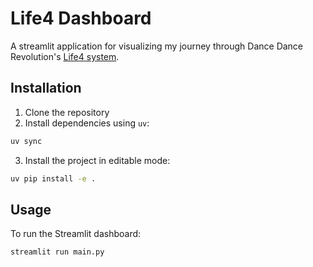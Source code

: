 # Life4 Dashboard

A streamlit application for visualizing my journey through Dance Dance Revolution's [Life4 system](https://life4ddr.com/).

## Installation

1. Clone the repository
2. Install dependencies using `uv`:
```bash
uv sync
```
3. Install the project in editable mode:
```bash
uv pip install -e .
```

## Usage

To run the Streamlit dashboard:
```bash
streamlit run main.py
```
